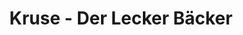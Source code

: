 ---
title: "Kruse - Der Lecker Bäcker"
url: /soltau/kruse-der-lecker-baecker-walsroder-strasse/
shop: Bäckerei
---